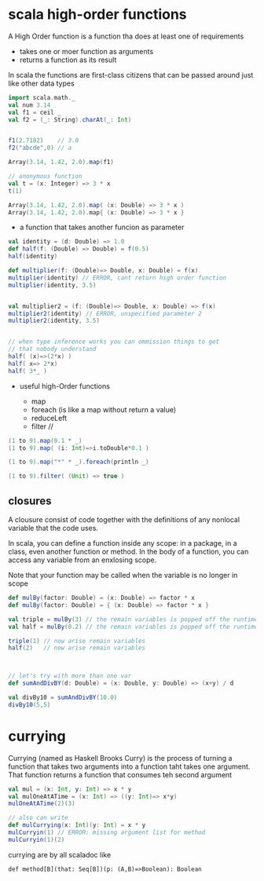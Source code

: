 # scala high-order functions

A High Order function is a function tha does at least one of requirements

- takes one or moer function as arguments
- returns a function as its result

In scala the functions are first-class citizens that can be passed around just like other data types


```scala
import scala.math._
val num 3.14
val f1 = ceil _
val f2 = (_: String).charAt(_: Int)


f1(2.7182)    // 3.0
f2("abcde",0) // a

Array(3.14, 1.42, 2.0).map(f1)

// anonymous function
val t = (x: Integer) => 3 * x
t(1)

Array(3.14, 1.42, 2.0).map( (x: Double) => 3 * x )
Array(3.14, 1.42, 2.0).map{ (x: Double) => 3 * x }
```

- a function that takes another funcion as parameter

```scala
val identity = (d: Double) => 1.0
def half(f: (Double) => Double) = f(0.5)
half(identity)

def multiplier(f: (Double)=> Double, x: Double) = f(x)
multiplier(identity) // ERROR, cant return high order function
multiplier(identity, 3.5)


val multiplier2 = (f: (Double)=> Double, x: Double) => f(x)
multiplier2(identity) // ERROR, unspecified parameter 2
multiplier2(identity, 3.5)


// when type inference works you can ommission things to get 
// that nobody understand 
half( (x)=>(2*x) ) 
half( x=> 2*x)
half( 3*_ )
```

- useful high-Order functions

  + map
  + foreach (is like a map without return a value)
  + reduceLeft
  + filter  // 

```scala
(1 to 9).map(0.1 * _)
(1 to 9).map( (i: Int)=>i.toDouble*0.1 )

(1 to 9).map("*" * _).foreach(println _)

(1 to 9).filter( (Unit) => true )
```


## closures

A clousure consist of code together with the definitions of any nonlocal variable that the code uses.

In scala, you can define a function inside any scope: in a package, in a class, even another function or method. In the body of a function, you can access any variable from an enxlosing scope.

Note that your function may be called when the variable is no longer in scope

```scala
def mulBy(factor: Double) = (x: Double) => factor * x 
def mulBy(factor: Double) = { (x: Double) => factor * x }

val triple = mulBy(3) // the remain variables is popped off the runtime stack
val half = mulBy(0.2) // the remain variables is popped off the runtime stack

triple(1) // now arise remain variables
half(2)   // now arise remain variables



// let's try with more than one var
def sumAndDivBY(d: Double) = (x: Double, y: Double) => (x+y) / d

val divBy10 = sumAndDivBY(10.0)
divBy10(5,5)
```




# currying

Currying (named as Haskell Brooks Curry) is the process of turning a function that takes two arguments into a function taht takes one argument. That function returns a function that consumes teh second argument

```scala
val mul = (x: Int, y: Int) => x * y
val mulOneAtATime = (x: Int) => ((y: Int)=> x*y)
mulOneAtATime(2)(3)

// also can write
def mulCurrying(x: Int)(y: Int) = x * y
mulCurryin(1) // ERROR: missing argument list for method 
mulCurryin(1)(2)
```

currying are by all scaladoc like 

```
def method[B](that: Seq[B])(p: (A,B)=>Boolean): Boolean
```




